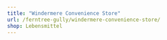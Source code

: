 ```yaml
---
title: "Windermere Convenience Store"
url: /ferntree-gully/windermere-convenience-store/
shop: Lebensmittel
---
```

